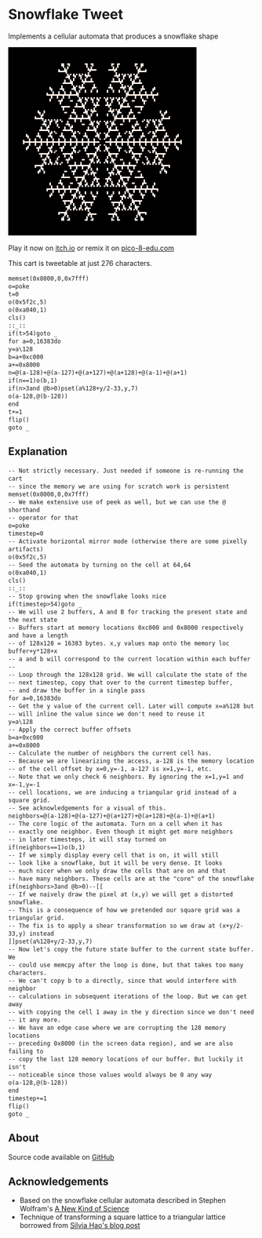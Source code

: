 # Snowflake Tweet
Implements a cellular automata that produces a snowflake shape


[![A snowflake](images/cover.png)](https://minimechmedia.itch.io/snowflake-tweet)


Play it now on [itch.io](https://minimechmedia.itch.io/snowflake-tweet) or remix it on [pico-8-edu.com](https://www.pico-8-edu.com/?c=AHB4YQGwAT3rweIb3P8A73D6A9z9AMeXr9A1QTJjiSd4gbjomuz8FzDBA2Rx6ZmBLiiLh3iEga4u8nQiKpPENXUVhO1tFwVvkGbdOzzCUSP1Sioeoh0iHRTUaVVdN1VPlCsL7cA7REFTZVlWZVmbNVVWaQ_X2kPXCIxnKEjTIku6k_6a6pMguMsBzXmDQXBWPHLiTjKZV3kWN5k7zkuPG_qj2ktD5XlFdV3VhqMzM1U1GTxCESR7A9nGkQsD6eBIVszWcRstVis7KgEXXrhXLIfpS3ThG0ytpd1w1924N7onNdBVVSY61ownh65ly-bYCo22a6TC6LGuMRO9kTAMBpqNsh_14_BOne4sDYTdSLwraVJeqDiwMLU9NTMQLFTFjHiJzFDRbwz4JA92hldWmsWBpaVocHh2SMxAvgw=&g=w-w-w-w1HQHw-w2Xw-w3Xw-w2HQH)


This cart is tweetable at just 276 characters.

<pre><code>memset(0x8000,0,0x7fff)
o=poke
t=0
o(0x5f2c,5)
o(0xa040,1)
cls()
::_::
if(t>54)goto _
for a=0,16383do
y=a\128
b=a+0xc000
a+=0x8000
n=@(a-128)+@(a-127)+@(a+127)+@(a+128)+@(a-1)+@(a+1)
if(n==1)o(b,1)
if(n>3and @b>0)pset(a%128+y/2-33,y,7)
o(a-128,@(b-128))
end
t+=1
flip()
goto _</code></pre>

## Explanation
<pre><code>-- Not strictly necessary. Just needed if someone is re-running the cart
-- since the memory we are using for scratch work is persistent
memset(0x8000,0,0x7fff)
-- We make extensive use of peek as well, but we can use the @ shorthand
-- operator for that
o=poke
timestep=0
-- Activate horizontal mirror mode (otherwise there are some pixelly artifacts)
o(0x5f2c,5)
-- Seed the automata by turning on the cell at 64,64
o(0xa040,1)
cls()
::_::
-- Stop growing when the snowflake looks nice
if(timestep>54)goto _
-- We will use 2 buffers, A and B for tracking the present state and the next state
-- Buffers start at memory locations 0xc000 and 0x8000 respectively and have a length
-- of 128x128 = 16383 bytes. x,y values map onto the memory loc buffer+y*128+x
-- a and b will correspond to the current location within each buffer
-- 
-- Loop through the 128x128 grid. We will calculate the state of the
-- next timestep, copy that over to the current timestep buffer,
-- and draw the buffer in a single pass
for a=0,16383do
-- Get the y value of the current cell. Later will compute x=a%128 but
-- will inline the value since we don't need to reuse it
y=a\128
-- Apply the correct buffer offsets
b=a+0xc000
a+=0x8000
-- Calculate the number of neighbors the current cell has.
-- Because we are linearizing the access, a-128 is the memory location
-- of the cell offset by x=0,y=-1, a-127 is x=1,y=-1, etc.
-- Note that we only check 6 neighbors. By ignoring the x=1,y=1 and x=-1,y=-1
-- cell locations, we are inducing a triangular grid instead of a square grid.
-- See acknowledgements for a visual of this.
neighbors=@(a-128)+@(a-127)+@(a+127)+@(a+128)+@(a-1)+@(a+1)
-- The core logic of the automata. Turn on a cell when it has
-- exactly one neighbor. Even though it might get more neighbors
-- in later timesteps, it will stay turned on
if(neighbors==1)o(b,1)
-- If we simply display every cell that is on, it will still
-- look like a snowflake, but it will be very dense. It looks
-- much nicer when we only draw the cells that are on and that
-- have many neighbors. These cells are at the "core" of the snowflake
if(neighbors>3and @b>0)--[[
-- If we naively draw the pixel at (x,y) we will get a distorted snowflake.
-- This is a consequence of how we pretended our square grid was a triangular grid.
-- The fix is to apply a shear transformation so we draw at (x+y/2-33,y) instead
]]pset(a%128+y/2-33,y,7)
-- Now let's copy the future state buffer to the current state buffer. We
-- could use memcpy after the loop is done, but that takes too many characters.
-- We can't copy b to a directly, since that would interfere with neighbor 
-- calculations in subsequent iterations of the loop. But we can get away
-- with copying the cell 1 away in the y direction since we don't need
-- it any more.
-- We have an edge case where we are corrupting the 128 memory locations
-- preceding 0x8000 (in the screen data region), and we are also failing to 
-- copy the last 128 memory locations of our buffer. But luckily it isn't 
-- noticeable since those values would always be 0 any way
o(a-128,@(b-128))
end
timestep+=1
flip()
goto _</code></pre>





## About




Source code available on [GitHub](https://github.com/MiniMechMedia/pico8-games/tree/master/carts/snowflake-tweet)


## Acknowledgements
* Based on the snowflake cellular automata described in Stephen Wolfram's [A New Kind of Science](https://www.wolframscience.com/nks/p371--the-growth-of-crystals/)
* Technique of transforming a square lattice to a triangular lattice borrowed from [Silvia Hao's blog post](https://community.wolfram.com/groups/-/m/t/235291)

